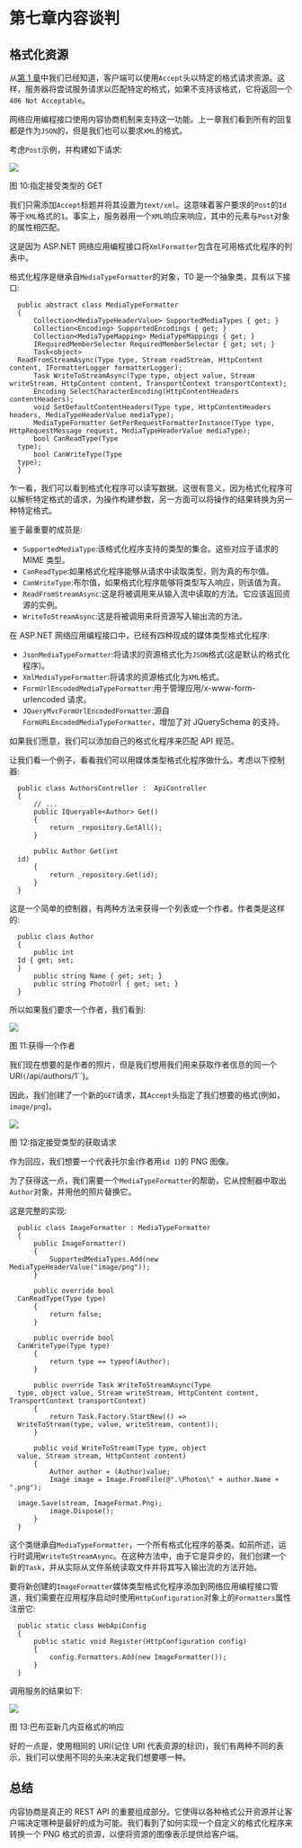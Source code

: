 # 第七章内容谈判

## 格式化资源

从[第 1 章](01.html#_Chapter_1_)中我们已经知道，客户端可以使用`Accept`头以特定的格式请求资源。这样，服务器将尝试服务请求以匹配特定的格式，如果不支持该格式，它将返回一个`406 Not Acceptable`。

网络应用编程接口使用内容协商机制来支持这一功能。上一章我们看到所有的回复都是作为`JSON`的，但是我们也可以要求`XML`的格式。

考虑`Post`示例，并构建如下请求:

![](../Images/image012.jpg)

图 10:指定接受类型的 GET

我们只需添加`Accept`标题并将其设置为`text/xml`。这意味着客户要求的`Post`的`Id`等于`XML`格式的`1`。事实上，服务器用一个`XML`响应来响应，其中的元素与`Post`对象的属性相匹配。

这是因为 ASP.NET 网络应用编程接口将`XmlFormatter`包含在可用格式化程序的列表中。

格式化程序是继承自`MediaTypeFormatter`的对象，T0 是一个抽象类，具有以下接口:

```
  public abstract class MediaTypeFormatter
  {
      Collection<MediaTypeHeaderValue> SupportedMediaTypes { get; }
      Collection<Encoding> SupportedEncodings { get; }
      Collection<MediaTypeMapping> MediaTypeMappings { get; }
      IRequiredMemberSelector RequiredMemberSelector { get; set; }
      Task<object>
  ReadFromStreamAsync(Type type, Stream readStream, HttpContent content, IFormatterLogger formatterLogger);
      Task WriteToStreamAsync(Type type, object value, Stream writeStream, HttpContent content, TransportContext transportContext);
      Encoding SelectCharacterEncoding(HttpContentHeaders contentHeaders);
      void SetDefaultContentHeaders(Type type, HttpContentHeaders headers, MediaTypeHeaderValue mediaType);
      MediaTypeFormatter GetPerRequestFormatterInstance(Type type, HttpRequestMessage request, MediaTypeHeaderValue mediaType);
      bool CanReadType(Type
  type);
      bool CanWriteType(Type
  type);
  }

```

乍一看，我们可以看到格式化程序可以读写数据。这很有意义，因为格式化程序可以解析特定格式的请求，为操作构建参数，另一方面可以将操作的结果转换为另一种特定格式。

鉴于最重要的成员是:

*   `SupportedMediaType`:该格式化程序支持的类型的集合。这些对应于请求的 MIME 类型。
*   `CanReadType`:如果格式化程序能够从请求中读取类型，则为真的布尔值。
*   `CanWriteType`:布尔值，如果格式化程序能够将类型写入响应，则该值为真。
*   `ReadFromStreamAsync`:这是将被调用来从输入流中读取的方法。它应该返回资源的实例。
*   `WriteToStreamAsync`:这是将被调用来将资源写入输出流的方法。

在 ASP.NET 网络应用编程接口中，已经有四种现成的媒体类型格式化程序:

*   `JsonMediaTypeFormatter`:将请求的资源格式化为`JSON`格式(这是默认的格式化程序)。
*   `XmlMediaTypeFormatter`:将请求的资源格式化为`XML`格式。
*   `FormUrlEncodedMediaTypeFormatter`:用于管理应用/x-www-form-urlencoded 请求。
*   `JQueryMvcFormUrlEncodedFormatter`:源自`FormURLEncodedMediaTypeFormatter`，增加了对 JQuerySchema 的支持。

如果我们愿意，我们可以添加自己的格式化程序来匹配 API 规范。

让我们看一个例子，看看我们可以用媒体类型格式化程序做什么。考虑以下控制器:

```
  public class AuthorsController :  ApiController
  {
      // ...
      public IQueryable<Author> Get()
      {
          return _repository.GetAll();
      }

      public Author Get(int
  id)
      {
          return _repository.Get(id);
      }
  }

```

这是一个简单的控制器，有两种方法来获得一个列表或一个作者。作者类是这样的:

```
  public class Author
  {
      public int
  Id { get; set;
  }
      public string Name { get; set; }
      public string PhotoUrl { get; set; }
  }

```

所以如果我们要求一个作者，我们看到:

![](../Images/image013.jpg)

图 11:获得一个作者

我们现在想要的是作者的照片，但是我们想用我们用来获取作者信息的同一个 URI`(`/api/authors/1``)。

因此，我们创建了一个新的`GET`请求，其`Accept`头指定了我们想要的格式(例如，`image/png`)。

![](../Images/image014.jpg)

图 12:指定接受类型的获取请求

作为回应，我们想要一个代表托尔金(作者用`id 1`)的 PNG 图像。

为了获得这一点，我们需要一个`MediaTypeFormatter`的帮助，它从控制器中取出`Author`对象，并用他的照片替换它。

这是完整的实现:

```
  public class ImageFormatter : MediaTypeFormatter
  {
      public ImageFormatter()
      {
          SupportedMediaTypes.Add(new MediaTypeHeaderValue("image/png")); 
      }

      public override bool
  CanReadType(Type type)
      {
          return false;
      }

      public override bool
  CanWriteType(Type type)
      {
          return type == typeof(Author);
      }

      public override Task WriteToStreamAsync(Type
  type, object value, Stream writeStream, HttpContent content, TransportContext transportContext)
      {
          return Task.Factory.StartNew(() =>
  WriteToStream(type, value, writeStream, content));
      }

      public void WriteToStream(Type type, object
  value, Stream stream, HttpContent content)
      {
          Author author = (Author)value;
          Image image = Image.FromFile(@".\Photos\" + author.Name + ".png");

  image.Save(stream, ImageFormat.Png);
          image.Dispose();
      }
  }

```

这个类继承自`MediaTypeFormatter`，一个所有格式化程序的基类。如前所述，运行时调用`WriteToStreamAsync`。在这种方法中，由于它是异步的，我们创建一个新的`Task`，并从实际从文件系统读取文件并将其写入输出流的方法开始。

要将新创建的`ImageFormatter`媒体类型格式化程序添加到网络应用编程接口管道，我们需要在应用程序启动时使用`HttpConfiguration`对象上的`Formatters`属性注册它:

```
  public static class WebApiConfig
  {
      public static void Register(HttpConfiguration config)
      {
          config.Formatters.Add(new ImageFormatter());
      }
  }

```

调用服务的结果如下:

![](../Images/image015.png)

图 13:巴布亚新几内亚格式的响应

好的一点是，使用相同的 URI(记住 URI 代表资源的标识)，我们有两种不同的表示，我们可以使用不同的头来决定我们想要哪一种。

## 总结

内容协商是真正的 REST API 的重要组成部分。它使得以各种格式公开资源并让客户端决定哪种是最好的成为可能。我们看到了如何实现一个自定义的格式化程序来转换一个 PNG 格式的资源，以便将资源的图像表示提供给客户端。